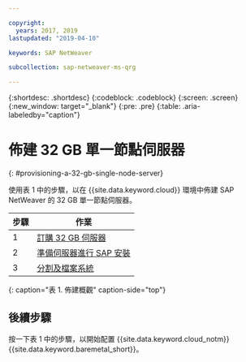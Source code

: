 ```yaml
---

copyright:
  years: 2017, 2019
lastupdated: "2019-04-10"

keywords: SAP NetWeaver

subcollection: sap-netweaver-ms-qrg

---
```


{:shortdesc: .shortdesc}
{:codeblock: .codeblock}
{:screen: .screen}
{:new_window: target="_blank"}
{:pre: .pre}
{:table: .aria-labeledby="caption"}

# 佈建 32 GB 單一節點伺服器
{: #provisioning-a-32-gb-single-node-server}

使用表 1 中的步驟，以在 {{site.data.keyword.cloud}} 環境中佈建 SAP NetWeaver 的 32 GB 單一節點伺服器。

|步驟 |作業 |
| --- | --- |
|1 |[訂購 32 GB 伺服器](/docs/infrastructure/sap-netweaver-ms-qrg?topic=sap-netweaver-ms-qrg-install_32GB) |
|2 |[準備伺服器進行 SAP 安裝](/docs/infrastructure/sap-netweaver-ms-qrg?topic=sap-netweaver-ms-qrg-2-preparing-your-server-for-your-sap-installation-32-gb-) |
|3 |[分割及檔案系統](/docs/infrastructure/sap-netweaver-ms-qrg?topic=sap-netweaver-ms-qrg-partition_32GB) |
{: caption="表 1. 佈建概觀" caption-side="top"}

## 後續步驟

按一下表 1 中的步驟，以開始配置 {{site.data.keyword.cloud_notm}} {{site.data.keyword.baremetal_short}}。
